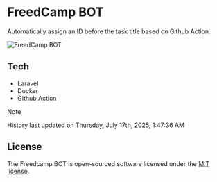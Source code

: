 # FreedCamp BOT

Automatically assign an ID before the task title based on Github Action.

![FreedCamp BOT](https://repository-images.githubusercontent.com/737932867/7d34798b-2680-471c-b089-a78a718d3d6a)

## Tech

- Laravel
- Docker
- Github Action

> [!NOTE]  
> History last updated on Thursday, July 17th, 2025, 1:47:36 AM

## License

The Freedcamp BOT is open-sourced software licensed under the [MIT license](https://opensource.org/licenses/MIT).
